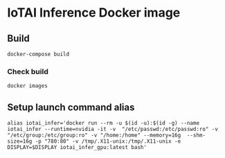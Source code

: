 # IoTAI Inference Docker image

## Build

`docker-compose build`

### Check build

`docker images`

## Setup launch command alias 

`alias iotai_infer='docker run --rm -u $(id -u):$(id -g) --name iotai_infer --runtime=nvidia -it -v  "/etc/passwd:/etc/passwd:ro" -v  "/etc/group:/etc/group:ro" -v "/home:/home" --memory=16g  --shm-size=16g -p "780:80" -v /tmp/.X11-unix:/tmp/.X11-unix -e DISPLAY=$DISPLAY iotai_infer_gpu:latest bash'`
